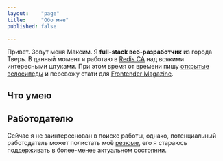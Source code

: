 ```yaml
---
layout:    "page"
title:     "Обо мне"
published: false

---
```


Привет. Зовут меня Максим. Я **full-stack веб-разработчик** из города Тверь. В данный момент я работаю в [Redis CA][redis] над всякими интересными штуками. При этом время от времени пишу [открытые велосипеды][github] и перевожу стати для [Frontender&nbsp;Magazine][fr].

## Что умею



## Работодателю

Сейчас я не заинтереснован в поиске работы, однако, потенциальный работодатель может полистать моё [резюме][resume], его я стараюсь поддерживать в более-менее актуальном состоянии.


[redis]: http://red-is.ru/
[github]: http://github.com/zenwalker
[fr]: http://frontender.info/
[resume]: http://spb.hh.ru/resume/28039fadff01f3bce70039ed1f637442344762
